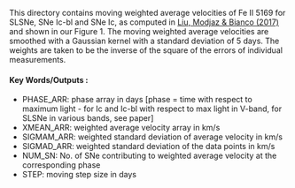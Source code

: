 This directory contains moving weighted average velocities of Fe II 5169 for SLSNe, SNe Ic-bl and SNe Ic, as computed in [Liu, Modjaz & Bianco (2017)](http://adsabs.harvard.edu/abs/2016arXiv161207321L) and shown in our Figure 1. The moving weighted average velocities are smoothed with a Gaussian kernel with a standard deviation of 5 days. The weights are taken to be the inverse of the square of the errors of individual measurements. 

#### Key Words/Outputs :
- PHASE_ARR: phase array in days [phase = time with respect to maximum light - for Ic and Ic-bl with respect to max light in V-band, for SLSNe in various bands, see paper]
- XMEAN_ARR: weighted average velocity array in km/s
- SIGMAM_ARR: weighted standard deviation of average velocity in km/s
- SIGMAD_ARR: weighted standard deviation of the data points in km/s
- NUM_SN: No. of SNe contributing to weighted average velocity at the corresponding phase
- STEP: moving step size in days
